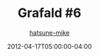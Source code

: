 ---
title: "Grafald #6"
type: "image"
date: 2012-04-17T05:00:00-04:00
draft: false
categories: ["Grafald"]
image_path: "../img/2012/6.png"
alt_text: ""
is_subpage: true
author: "[hatsune-mike](https://cohost.org/hatsune-mike)"
---